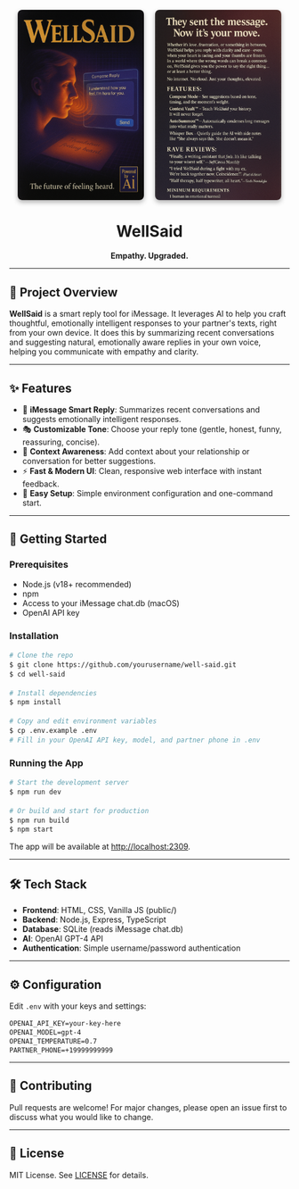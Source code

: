 <p align="center" style="display: flex; gap: 20px; justify-content: center;">
  <img src="./assets/box-art-front.png" alt="WellSaid Front Cover" width="45%" style="box-shadow: 0 4px 8px rgba(0,0,0,0.3); border-radius: 8px;"/>
  <img src="./assets/box-art-back.png" alt="WellSaid Back Cover" width="45%" style="box-shadow: 0 4px 8px rgba(0,0,0,0.3); border-radius: 8px;"/>
</p>

<h1 align="center">WellSaid</h1>
<p align="center"><b>Empathy. Upgraded.</b></p>

---

## 📝 Project Overview

**WellSaid** is a smart reply tool for iMessage. It leverages AI to help you craft thoughtful, emotionally intelligent responses to your partner's texts, right from your own device. It does this by summarizing recent conversations and suggesting natural, emotionally aware replies in your own voice, helping you communicate with empathy and clarity.

---

## ✨ Features

- 📱 **iMessage Smart Reply**: Summarizes recent conversations and suggests emotionally intelligent responses.
- 🎭 **Customizable Tone**: Choose your reply tone (gentle, honest, funny, reassuring, concise).
- 🧠 **Context Awareness**: Add context about your relationship or conversation for better suggestions.
- ⚡ **Fast & Modern UI**: Clean, responsive web interface with instant feedback.
- 🔑 **Easy Setup**: Simple environment configuration and one-command start.

---

## 🚀 Getting Started

### Prerequisites
- Node.js (v18+ recommended)
- npm
- Access to your iMessage chat.db (macOS)
- OpenAI API key

### Installation

```bash
# Clone the repo
$ git clone https://github.com/yourusername/well-said.git
$ cd well-said

# Install dependencies
$ npm install

# Copy and edit environment variables
$ cp .env.example .env
# Fill in your OpenAI API key, model, and partner phone in .env
```

### Running the App

```bash
# Start the development server
$ npm run dev

# Or build and start for production
$ npm run build
$ npm start
```

The app will be available at [http://localhost:2309](http://localhost:2309).

---

## 🛠️ Tech Stack
- **Frontend**: HTML, CSS, Vanilla JS (public/)
- **Backend**: Node.js, Express, TypeScript
- **Database**: SQLite (reads iMessage chat.db)
- **AI**: OpenAI GPT-4 API
- **Authentication**: Simple username/password authentication

---

## ⚙️ Configuration

Edit `.env` with your keys and settings:

```
OPENAI_API_KEY=your-key-here
OPENAI_MODEL=gpt-4
OPENAI_TEMPERATURE=0.7
PARTNER_PHONE=+19999999999
```

---

## 🤝 Contributing

Pull requests are welcome! For major changes, please open an issue first to discuss what you would like to change.

---

## 📄 License

MIT License. See [LICENSE](./LICENSE) for details.
